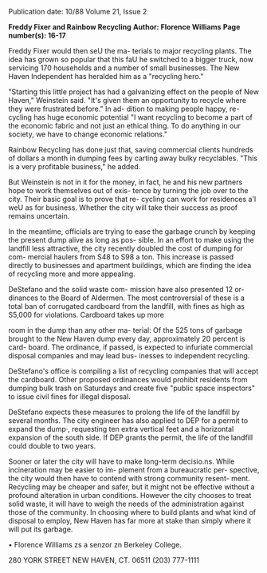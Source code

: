 Publication date: 10/88
Volume 21, Issue 2

**Freddy Fixer and Rainbow Recycling**
**Author: Florence Williams**
**Page number(s): 16-17**

Freddy Fixer would then seU the ma-
terials to major recycling plants. The 
idea has grown so popular that this faU 
he switched to a bigger truck, now 
servicing 170 households and a number 
of small businesses. The New Haven 
Independent has heralded him as a 
"recycling hero." 

"Starting this little project has had a 
galvanizing effect on the people of New 
Haven," Weinstein said. "It's given 
them an opportunity to recycle where 
they were frustrated before." In ad-
dition to making people happy, re-
cycling has huge economic potential 
"I want recycling to become a part of the 
economic fabric and not just an ethical 
thing. To do anything in our society, 
we have to change economic relations." 

Rainbow Recycling has done just that, 
saving commercial clients hundreds of 
dollars a month in dumping fees by 
carting away bulky recyclables. "This is 
a very profitable business," he added. 

But Weinstein is not in it for the 
money, in fact, he and his new partners 
hope to work themselves out of exis-
tence by turning the job over to the city. 
Their basic goal is to prove that re-
cycling can work for residences a'l weU 
as for business. Whether the city 
will take their success as proof remains 
uncertain. 

In the meantime, officials are trying 
to ease the garbage crunch by keeping 
the present dump alive as long as pos-
sible. In an effort to make using the 
landfill less attractive, the city recently 
doubled the cost of dumping for com-
mercial haulers from S48 to S98 a ton. 
This increase is passed directly to 
businesses and apartment buildings, 
which are finding the idea of recycling 
more and more appealing. 

DeStefano and the solid waste com-
mission have also presented 12 or-
dinances to the Board of Aldermen. 
The most controversial of these is a total 
ban of corrugated cardboard from the 
landfill, with fines as high as S5,000 for 
violations. Cardboard takes up more


room in the dump than any other ma-
terial: Of the 525 tons of garbage 
brought to the New Haven dump every 
day, approximately 20 percent is card-
board. The ordinance, if passed, is 
expected 
to 
infuriate 
commercial 
disposal companies and may lead bus-
inesses 
to independent 
recycling. 

DeStefano's office is compiling a list of 
recycling companies that will accept the 
cardboard. Other proposed ordinances 
would prohibit residents from dumping 
bulk trash on Saturdays and create five 
"public space inspectors" to issue civil 
fines for illegal disposal. 

DeStefano expects these measures to 
prolong the life of the landfill by several 
months. The city engineer has also 
applied to DEP for a permit to expand 
the dump·, requesting ten extra vertical 
feet and a horizontal expansion of the 
south side. If DEP grants the permit, 
the life of the landfill could double to 
two years. 

Sooner or later the city will have 
to make long-term decisio.ns. While 
incineration may be easier to im-
plement from 
a 
bureaucratic per-
spective, the city would then have to 
contend with strong community resent-
ment. Recycling may be cheaper and 
safer, but it might not be effective 
without a profound alteration in urban 
conditions. However the city chooses to 
treat solid waste, it will have to weigh 
the needs of the administration against 
those of the community. In choosing 
where to build plants and what kind of 
disposal to employ, New Haven has far 
more at stake than simply where it will 
put its garbage. 

• 
Florence Williams zs a senzor zn Berkeley 
College. 


280 YORK STREET 
NEW HAVEN, CT. 06511 
(203) 777-1111